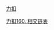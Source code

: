 

[力扣](https://leetcode.cn/problems/liang-ge-lian-biao-de-di-yi-ge-gong-gong-jie-dian-lcof/)

[力扣160. 相交链表](../../../../../../../../leetcode/src/main/java/org/ohx/leetcode/problem160)
